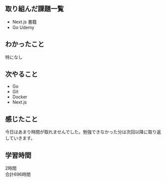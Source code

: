 ## 取り組んだ課題一覧
- Next.js 書籍
- Go Udemy

## わかったこと
特になし


## 次やること
- Go
- Git
- Docker
- Next.js

## 感じたこと
今日はあまり時間が取れませんでした。勉強できなかった分は次回以降に取り返していきます。


## 学習時間
2時間<br />
合計696時間